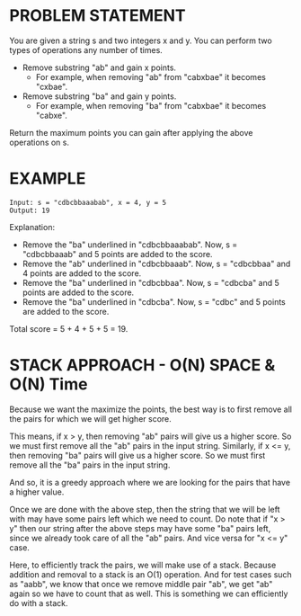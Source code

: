 # PROBLEM STATEMENT

You are given a string s and two integers x and y. You can perform two types of operations any number of times.

 - Remove substring "ab" and gain x points.
   - For example, when removing "ab" from "cabxbae" it becomes "cxbae".
 - Remove substring "ba" and gain y points.
   - For example, when removing "ba" from "cabxbae" it becomes "cabxe".

Return the maximum points you can gain after applying the above operations on s.

# EXAMPLE

    Input: s = "cdbcbbaaabab", x = 4, y = 5
    Output: 19

Explanation:
- Remove the "ba" underlined in "cdbcbbaaabab". Now, s = "cdbcbbaaab" and 5 points are added to the score.
- Remove the "ab" underlined in "cdbcbbaaab". Now, s = "cdbcbbaa" and 4 points are added to the score.
- Remove the "ba" underlined in "cdbcbbaa". Now, s = "cdbcba" and 5 points are added to the score.
- Remove the "ba" underlined in "cdbcba". Now, s = "cdbc" and 5 points are added to the score.
  
Total score = 5 + 4 + 5 + 5 = 19.

# STACK APPROACH - O(N) SPACE & O(N) Time

Because we want the maximize the points, the best way is to first remove all the pairs for which we will get higher score.

This means, if x > y, then removing "ab" pairs will give us a higher score. So we must first remove all the "ab" pairs in the input string.
Similarly, if x <= y, then removing "ba" pairs will give us a higher score. So we must first remove all the "ba" pairs in the input string.

And so, it is a greedy approach where we are looking for the pairs that have a higher value.

Once we are done with the above step, then the string that we will be left with may have some pairs left which we need to count. Do note that if "x > y" then our string after the above steps may have some "ba" pairs left, since we already took care of all the "ab" pairs. And vice versa for "x <= y" case.

Here, to efficiently track the pairs, we will make use of a stack. Because addition and removal to a stack is an O(1) operation. And for test cases such as "aabb", we know that once we remove middle pair "ab", we get "ab" again so we have to count that as well. This is something we can efficiently do with a stack.